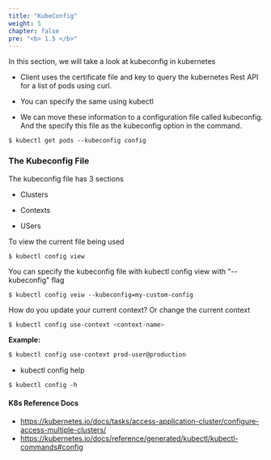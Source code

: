 ```yaml
---
title: "KubeConfig"
weight: 5
chapter: false
pre: "<b> 1.5 </b>"
---
```


In this section, we will take a look at kubeconfig in kubernetes

- Client uses the certificate file and key to query the kubernetes Rest API for a list of pods using curl.

- You can specify the same using kubectl

- We can move these information to a configuration file called kubeconfig. And the specify this file as the kubeconfig option in the command.
  
```
$ kubectl get pods --kubeconfig config
```
  
### The Kubeconfig File
The kubeconfig file has 3 sections
  - Clusters

  - Contexts

  - USers
  
To view the current file being used
```
$ kubectl config view
```
You can specify the kubeconfig file with kubectl config view with "--kubeconfig" flag
```
$ kubectl config veiw --kubeconfig=my-custom-config
```
  
How do you update your current context? Or change the current context

```bash
$ kubectl config use-context <context-name>
```
**Example:**
```bash
$ kubectl config use-context prod-user@production
```
  
- kubectl config help

```
$ kubectl config -h
```
 
#### K8s Reference Docs
- https://kubernetes.io/docs/tasks/access-application-cluster/configure-access-multiple-clusters/
- https://kubernetes.io/docs/reference/generated/kubectl/kubectl-commands#config